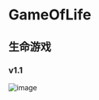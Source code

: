 # GameOfLife
## 生命游戏
### v1.1

![image](https://github.com/xiaojie16/GameOfLife/tree/master/%E7%BB%93%E6%9E%9C%E5%9B%BE/GameOfLife.bmp)

